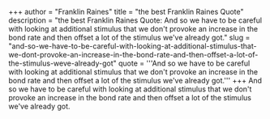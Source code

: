 +++
author = "Franklin Raines"
title = "the best Franklin Raines Quote"
description = "the best Franklin Raines Quote: And so we have to be careful with looking at additional stimulus that we don't provoke an increase in the bond rate and then offset a lot of the stimulus we've already got."
slug = "and-so-we-have-to-be-careful-with-looking-at-additional-stimulus-that-we-dont-provoke-an-increase-in-the-bond-rate-and-then-offset-a-lot-of-the-stimulus-weve-already-got"
quote = '''And so we have to be careful with looking at additional stimulus that we don't provoke an increase in the bond rate and then offset a lot of the stimulus we've already got.'''
+++
And so we have to be careful with looking at additional stimulus that we don't provoke an increase in the bond rate and then offset a lot of the stimulus we've already got.
